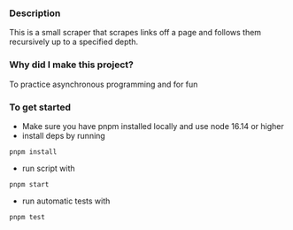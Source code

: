 ### Description

This is a small scraper that scrapes links off a page and follows them recursively up to a specified depth.

### Why did I make this project?

To practice asynchronous programming and for fun

### To get started

- Make sure you have pnpm installed locally and use node 16.14 or higher
- install deps by running

```
pnpm install
```

- run script with

```
pnpm start
```

- run automatic tests with

```
pnpm test
```
